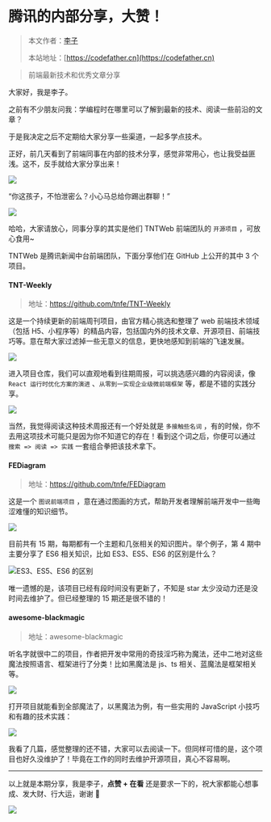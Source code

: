 # 腾讯的内部分享，大赞！

> 本文作者：[李子](https://yuyuanweb.feishu.cn/wiki/Abldw5WkjidySxkKxU2cQdAtnah)
>
> 本站地址：[https://codefather.cn](https://codefather.cn)

> 前端最新技术和优秀文章分享

大家好，我是李子。

之前有不少朋友问我：学编程时在哪里可以了解到最新的技术、阅读一些前沿的文章？

于是我决定之后不定期给大家分享一些渠道，一起多学点技术。

正好，前几天看到了前端同事在内部的技术分享，感觉非常用心，也让我受益匪浅。这不，反手就给大家分享出来！

![](https://pic.yupi.icu/5563/202311091154990.png)

“你这孩子，不怕泄密么？小心马总给你踢出群聊！”

![](https://pic.yupi.icu/5563/202311091154987.png)

哈哈，大家请放心，同事分享的其实是他们 TNTWeb 前端团队的 `开源项目` ，可放心食用~

TNTWeb 是腾讯新闻中台前端团队，下面分享他们在 GitHub 上公开的其中 3 个项目。

#### TNT-Weekly

> 地址：https://github.com/tnfe/TNT-Weekly

这是一个持续更新的前端周刊项目，由官方精心挑选和整理了 web 前端技术领域（包括 H5、小程序等）的精品内容，包括国内外的技术文章、开源项目、前端技巧等。意在帮大家过滤掉一些无意义的信息，更快地感知到前端的飞速发展。

![](https://pic.yupi.icu/5563/202311091154993.jpeg)

进入项目仓库，我们可以直观地看到往期周报，可以挑选感兴趣的内容阅读，像 `React 运行时优化方案的演进` 、`从零到一实现企业级微前端框架` 等，都是不错的实践分享。

![](https://pic.yupi.icu/5563/202311091154011.png)

当然，我觉得阅读这种技术周报还有一个好处就是 `多接触些名词` ，有的时候，你不去用这项技术可能只是因为你不知道它的存在！看到这个词之后，你便可以通过 `搜索 => 阅读 => 实践` 一套组合拳把该技术拿下。

#### FEDiagram

> 地址：https://github.com/tnfe/FEDiagram

这是一个 `图说前端项目` ，意在通过图画的方式，帮助开发者理解前端开发中一些晦涩难懂的知识细节。

![](https://pic.yupi.icu/5563/202311091154024.png)

目前共有 15 期，每期都有一个主题和几张相关的知识图片。举个例子，第 4 期中主要分享了 ES6 相关知识，比如 ES3、ES5、ES6 的区别是什么？

![](https://pic.yupi.icu/5563/202311091154979.png)ES3、ES5、ES6 的区别

唯一遗憾的是，该项目已经有段时间没有更新了，不知是 star 太少没动力还是没时间去维护了。但已经整理的 15 期还是很不错的！

#### awesome-blackmagic

> 地址：awesome-blackmagic

听名字就很中二的项目，作者把开发中常用的奇技淫巧称为魔法，还中二地对这些魔法按照语言、框架进行了分类！比如黑魔法是 js、ts 相关、蓝魔法是框架相关等。

![](https://pic.yupi.icu/5563/202311091154538.png)

打开项目就能看到全部魔法了，以黑魔法为例，有一些实用的 JavaScript 小技巧和有趣的技术实践：

![](https://pic.yupi.icu/5563/202311091154532.png)

我看了几篇，感觉整理的还不错，大家可以去阅读一下。但同样可惜的是，这个项目也好久没维护了！毕竟在工作的同时去维护开源项目，真心不容易啊。



------


以上就是本期分享，我是李子，**点赞 + 在看** 还是要求一下的，祝大家都能心想事成、发大财、行大运，谢谢 🙏

![](https://pic.yupi.icu/5563/202311091154527.png)